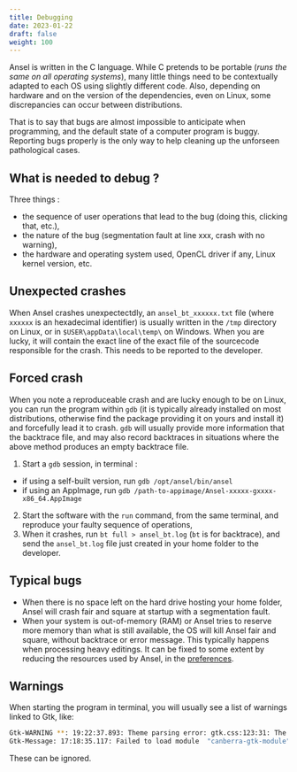 ```yaml
---
title: Debugging
date: 2023-01-22
draft: false
weight: 100
---
```



Ansel is written in the C language. While C pretends to be portable (_runs the same on all operating systems_), many little things need to be contextually adapted to each OS using slightly different code. Also, depending on hardware and on the version of the dependencies, even on Linux, some discrepancies can occur between distributions.

That is to say that bugs are almost impossible to anticipate when programming, and the default state of a computer program is buggy. Reporting bugs properly is the only way to help cleaning up the unforseen pathological cases.

## What is needed to debug ?

Three things :

* the sequence of user operations that lead to the bug (doing this, clicking that, etc.),
* the nature of the bug (segmentation fault at line xxx, crash with no warning),
* the hardware and operating system used, OpenCL driver if any, Linux kernel version, etc.

## Unexpected crashes

When Ansel crashes unexpectectdly, an `ansel_bt_xxxxxx.txt` file (where `xxxxxx` is an hexadecimal identifier) is usually written in the `/tmp` directory on Linux, or in `$USER\appData\local\temp\` on Windows. When you are lucky, it will contain the exact line of the exact file of the sourcecode responsible for the crash. This needs to be reported to the developer.

## Forced crash

When you note a reproduceable crash and are lucky enough to be on Linux, you can run the program within `gdb` (it is typically already installed on most distributions, otherwise find the package providing it on yours and install it) and forcefully lead it to crash. `gdb` will usually provide more information that the backtrace file, and may also record backtraces in situations where the above method produces an empty backtrace file.

1. Start a `gdb` session, in terminal :
  * if using a self-built version, run `gdb /opt/ansel/bin/ansel`
  * if using an AppImage, run `gdb /path-to-appimage/Ansel-xxxxx-gxxxx-x86_64.AppImage`
2. Start the software with the `run` command, from the same terminal, and reproduce your faulty sequence of operations,
3. When it crashes, run `bt full > ansel_bt.log` (`bt` is for backtrace), and send the `ansel_bt.log` file just created in your home folder to the developer.

## Typical bugs

* When there is no space left on the hard drive hosting your home folder, Ansel will crash fair and square at startup with a segmentation fault.
* When your system is out-of-memory (RAM) or Ansel tries to reserve more memory than what is still available, the OS will kill Ansel fair and square, without backtrace or error message. This typically happens when processing heavy editings. It can be fixed to some extent by reducing the resources used by Ansel, in the [preferences](../preferences-settings/processing.md).

## Warnings

When starting the program in terminal, you will usually see a list of warnings linked to Gtk, like:

```bash
Gtk-WARNING **: 19:22:37.893: Theme parsing error: gtk.css:123:31: The :insensitive pseudo-class is deprecated. Use :disabled instead.
Gtk-Message: 17:18:35.117: Failed to load module  "canberra-gtk-module"
```

These can be ignored.
